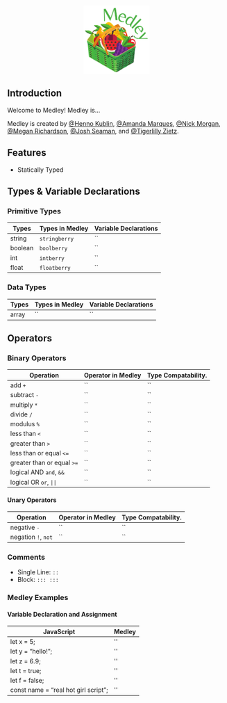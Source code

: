 <p align="center">
  <img src="logo.png" width="30%">
</p>

## Introduction

Welcome to Medley! Medley is...

Medley is created by [@Henno Kublin](https://github.com/hjkublin), [@Amanda Marques](https://github.com/amandacmarques), [@Nick Morgan](https://github.com/nmorgan8), [@Megan Richardson](https://github.com/meganmrichardson), [@Josh Seaman](https://github.com/jseaman1), and [@Tigerlilly Zietz](https://github.com/tigerlillyz).

## Features

* Statically Typed

## Types & Variable Declarations

### Primitive Types

| Types      | Types in Medley           | Variable Declarations                                        |
| ---------- | ------------------------- | ------------------------------------------------------------ |
| string     | `stringberry`             | ``                                                           |
| boolean    | `boolberry`               | ``                                                           |
| int        | `intberry`                | ``                                                           |
| float      | `floatberry`              | ``                                                           |

### Data Types

| Types      | Types in Medley           | Variable Declarations                                        |
| ---------- | ------------------------- | ------------------------------------------------------------ |
| array      | ``                        | ``                                                           |

## Operators

### Binary Operators

| Operation                  | Operator in Medley        | Type Compatability.                                          |
| -------------------------- | ------------------------- | ------------------------------------------------------------ |
| add `+`                    | ``                        | ``                                                           |
| subtract `-`               | ``                        | ``                                                           |
| multiply `*`               | ``                        | ``                                                           |
| divide `/`                 | ``                        | ``                                                           |
| modulus `%`                | ``                        | ``                                                           |
| less than `<`              | ``                        | ``                                                           |
| greater than `>`           | ``                        | ``                                                           |
| less than or equal `<=`    | ``                        | ``                                                           |
| greater than or equal `>=` | ``                        | ``                                                           |
| logical AND `and`, `&&`    | ``                        | ``                                                           |
| logical OR `or`, `\|\|`      | ``                        | ``                                                           |

#### Unary Operators

| Operation                  | Operator in Medley        | Type Compatability.                                          |
| -------------------------- | ------------------------- | ------------------------------------------------------------ |
| negative `-`               | ``                        | ``                                                           |
| negation `!`, `not`        | ``                        | ``                                                           |

### Comments

* Single Line: `::`
* Block: `::: :::`

### Medley Examples

#### Variable Declaration and Assignment

| JavaScript                           | Medley                                |
| ------------------------------------ | ------------------------------------- |
| let x = 5;                           | ''                                    |
| let y = “hello!”;                    | ''                                    |
| let z = 6.9;                         | ''                                    |
| let t = true;                        | ''                                    |
| let f = false;                       | ''                                    |
| const name = “real hot girl script”; | ''                                    |


